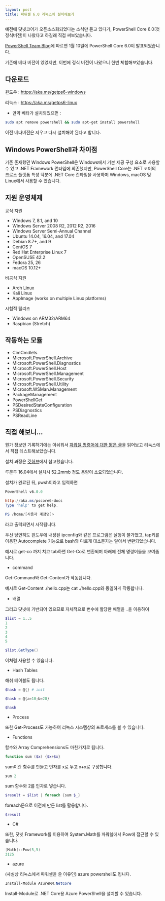 ```yaml
---
layout: post
title: 파워셀 6.0 리눅스에 설치해보기
---
```


예전에 닷넷코어가 오픈소스화되었다는 소식만 듣고 있다가, PowerShell Core 6.0(첫 정식버전)이 나왔다고 하길래 직접 써보았습니다.

[PowerShell Team Blog](https://blogs.msdn.microsoft.com/powershell/2018/01/10/powershell-core-6-0-generally-available-ga-and-supported/)에 따르면 1월 10일에 PowerShell Core 6.0이 발표되었습니다.

기존에 베타 버전이 있었지만, 이번에 정식 버전이 나왔으니 한번 체험해보았습니다.

## 다운로드 

윈도우 : https://aka.ms/getps6-windows

리눅스 : https://aka.ms/getps6-linux

* 만약 베타가 설치되있으면 : 

```bash
sudo apt remove powershell && sudo apt-get install powershell
```

이전 베타버전은 지우고 다시 설치해야 된다고 합니다.

## Windows PowerShell과 차이점

기존 존재했던 Windows PowerShell은 Windows에서 기본 제공 구성 요소로 사용할 수 있고 .NET Framework 런타임에 의존했지만, PowerShell Core는 .NET 코어의 크로스 플랫폼 특성 덕분에 .NET Core 런타임을 사용하며 Windows, macOS 및 Linux에서 사용할 수 있습니다.

## 지원 운영체제

공식 지원

* Windows 7, 8.1, and 10
* Windows Server 2008 R2, 2012 R2, 2016
* Windows Server Semi-Annual Channel
* Ubuntu 14.04, 16.04, and 17.04
* Debian 8.7+, and 9
* CentOS 7
* Red Hat Enterprise Linux 7
* OpenSUSE 42.2
* Fedora 25, 26
* macOS 10.12+

비공식 지원

* Arch Linux
* Kali Linux
* AppImage (works on multiple Linux platforms)

시험적 릴리즈

* Windows on ARM32/ARM64
* Raspbian (Stretch)

## 작동하는 모듈 

* CimCmdlets
* Microsoft.PowerShell.Archive
* Microsoft.PowerShell.Diagnostics
* Microsoft.PowerShell.Host
* Microsoft.PowerShell.Management
* Microsoft.PowerShell.Security
* Microsoft.PowerShell.Utility
* Microsoft.WSMan.Management
* PackageManagement
* PowerShellGet
* PSDesiredStateConfiguration
* PSDiagnostics
* PSReadLine

## 직접 해보니...

뭔가 정보만 기록하기에는 아쉬워서 [파워셀 명령어에 대한 짧은 글](http://radar.oreilly.com/2013/06/powershell-command-line-introduction.html)을 읽어보고 리눅스에서 직접 테스트해보았습니다.

설치 과정은 [깃허브](https://github.com/PowerShell/PowerShell/blob/master/docs/installation/linux.md#ubuntu-1604)에서 참고했습니다.

루분투 16.04에서 설치시 52.2mmb 정도 용량이 소요되었습니다.

설치가 완료된 뒤, pwsh이라고 입력하면
```PowerShell
PowerShell v6.0.0

http://aka.ms/pscore6-docs
Type 'help' to get help.

PS /home/[사용자 계정명]>
```

라고 출력되면서 시작됩니다.

우선 당연히도 윈도우에 내장된 ipconfig와 같은 프로그램은 실행이 불가했고, tap키를 이용한 Autocomplete 기능으로 bash와 다르게 대소문자는 알아서 변환되었습니다.

예시로 get-co 까지 치고 tab하면 Get-Co로 변환되며 아래에 전체 명령어들을 보여줍니다.

* command

Get-Command와 Get-Content가 작동됩니다.

예시로 Get-Content ./hello.cpp는 cat ./hello.cpp와 동일하게 작동합니다.

* 배열

그리고 닷넷에 기반되어 있으므로 자체적으로 변수에 할당한 배열을 ```.```을 이용하여

```PowerShell
$list = 1..5
1
2
3
4
5
```

```PowerShell
$list.GetType()
```

이처럼 사용할 수 있습니다.

* Hash Tables

해쉬 테이블도 됩니다.

```PowerShell
$hash = @{} # init
```

```PowerShell
$hash = @{a=10;b=20}
```

```PowerShell
$hash
```

* Process

또한 Get-Process도 가능하여 리눅스 시스템상의 프로세스를 볼 수 있습니다.

* Functions

함수와 Array Comprehensions도 마찬가지로 됩니다.

```PowerShell
function sum ($x) {$x+$x}
```

sum이란 함수를 만들고 인자를 x로 두고 x+x로 구성합니다.

```PowerShell
sum 2
```
sum 함수와 2를 인자로 넣습니다.

```PowerShell
$result = $list | foreach {sum $_}
```

foreach문으로 이전에 만든 list를 활용합니다.

```PowerShell
$result
```

* C#

또한, 닷넷 Framework를 이용하여 System.Math를 파워쉘에서 Pow에 접근할 수 있습니다.

```PowerShell
[Math]::Pow(5,5)
3125
```

* azure

(사실상 리눅스에서 파워셀을 쓸 이유인) azure powershell도 됩니다.

```PowerShell
Install-Module AzureRM.NetCore
```

Install-Module로 .NET Core용 Azure PowerShell을 설치할 수 있습니다.